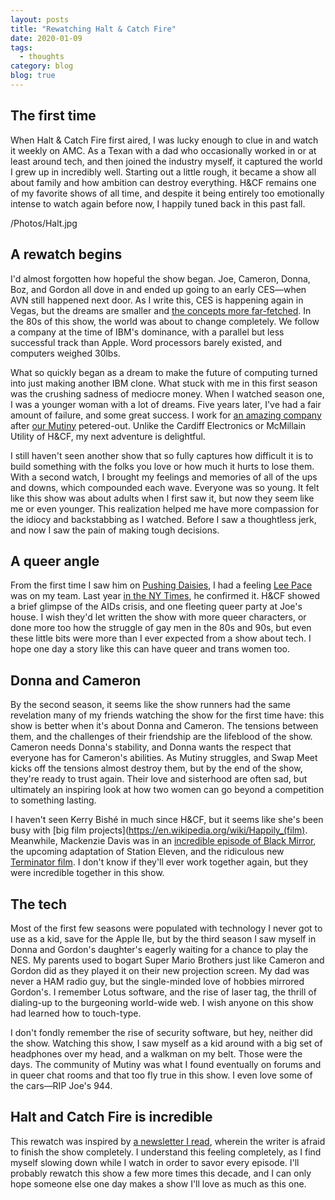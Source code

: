 ```yaml
---
layout: posts
title: "Rewatching Halt & Catch Fire"
date: 2020-01-09
tags:
  - thoughts
category: blog
blog: true
---
```


## The first time

When Halt & Catch Fire first aired, I was lucky enough to clue in and watch it weekly on AMC. As a Texan with a dad who occasionally worked in or at least around tech, and then joined the industry myself, it captured the world I grew up in incredibly well. Starting out a little rough, it became a show all about family and how ambition can destroy everything. H&CF remains one of my favorite shows of all time, and despite it being entirely too emotionally intense to watch again before now, I happily tuned back in this past fall.

/Photos/Halt.jpg

## A rewatch begins

I'd almost forgotten how hopeful the show began. Joe, Cameron, Donna, Boz, and Gordon all dove in and ended up going to an early CES—when AVN still happened next door. As I write this, CES is happening again in Vegas, but the dreams are smaller and [the concepts more far-fetched](https://daringfireball.net/2020/01/concept_electronics_show). In the 80s of this show, the world was about to change completely. We follow a company at the time of IBM's dominance, with a parallel but less successful track than Apple. Word processors barely existed, and computers weighed 30lbs. 

What so quickly began as a dream to make the future of computing turned into just making another IBM clone. What stuck with me in this first season was the crushing sadness of mediocre money. When I watched season one, I was a younger woman with a lot of dreams. Five years later, I've had a fair amount of failure, and some great success. I work for [an amazing company](https://slackhq.com) after [our Mutiny](https://www.turbinelabs.io) petered-out. Unlike the Cardiff Electronics or McMillain Utility of H&CF, my next adventure is delightful. 

I still haven't seen another show that so fully captures how difficult it is to build something with the folks you love or how much it hurts to lose them. With a second watch, I brought my feelings and memories of all of the ups and downs, which compounded each wave. Everyone was so young. It felt like this show was about adults when I first saw it, but now they seem like me or even younger. This realization helped me have more compassion for the idiocy and backstabbing as I watched. Before I saw a thoughtless jerk, and now I saw the pain of making tough decisions.

## A queer angle

From the first time I saw him on [Pushing Daisies](https://en.wikipedia.org/wiki/Pushing_Daisies), I had a feeling [Lee Pace](https://en.wikipedia.org/wiki/Lee_Pace) was on my team. Last year [in the NY Times](https://www.nytimes.com/2018/06/04/style/gay-actors-on-broadway-lee-pace.html), he confirmed it. H&CF showed a brief glimpse of the AIDs crisis, and one fleeting queer party at Joe's house. I wish they'd let written the show with more queer characters, or done more too how the struggle of gay men in the 80s and 90s, but even these little bits were more than I ever expected from a show about tech. I hope one day a story like this can have queer and trans women too.

## Donna and Cameron

By the second season, it seems like the show runners had the same revelation many of my friends watching the show for the first time have: this show is better when it's about Donna and Cameron. The tensions between them, and the challenges of their friendship are the lifeblood of the show. Cameron needs Donna's stability, and Donna wants the respect that everyone has for Cameron's abilities. As Mutiny struggles, and Swap Meet kicks off the tensions almost destroy them, but by the end of the show, they're ready to trust again. Their love and sisterhood are often sad, but ultimately an inspiring look at how two women can go beyond a competition to something lasting. 

I haven't seen Kerry Bishé in much since H&CF, but it seems like she's been busy with [big film projects](https://en.wikipedia.org/wiki/Happily_(film). Meanwhile, Mackenzie Davis was in an [incredible episode of Black Mirror](https://en.wikipedia.org/wiki/San_Junipero), the upcoming adaptation of Station Eleven, and the ridiculous new [Terminator film](https://en.wikipedia.org/wiki/Terminator:_Dark_Fate). I don't know if they'll ever work together again, but they were incredible together in this show.

## The tech

Most of the first few seasons were populated with technology I never got to use as a kid, save for the Apple IIe, but by the third season I saw myself in Donna and Gordon's daughter's eagerly waiting for a chance to play the NES. My parents used to bogart Super Mario Brothers just like Cameron and Gordon did as they played it on their new projection screen. My dad was never a HAM radio guy, but the single-minded love of hobbies mirrored Gordon's. I remember Lotus software, and the rise of laser tag, the thrill of dialing-up to the burgeoning world-wide web. I wish anyone on this show had learned how to touch-type.

I don't fondly remember the rise of security software, but hey, neither did the show. Watching this show, I saw myself as a kid around with a big set of headphones over my head, and a walkman on my belt. Those were the days. The community of Mutiny was what I found eventually on forums and in queer chat rooms and that too fly true in this show. I even love some of the cars—RIP Joe's 944.

## Halt and Catch Fire is incredible

This rewatch was inspired by [a newsletter I read](https://500ish.com/halted-caught-fire-8128de2d111a), wherein the writer is afraid to finish the show completely. I understand this feeling completely, as I find myself slowing down while I watch in order to savor every episode. I'll probably rewatch this show a few more times this decade, and I can only hope someone else one day makes a show I'll love as much as this one.